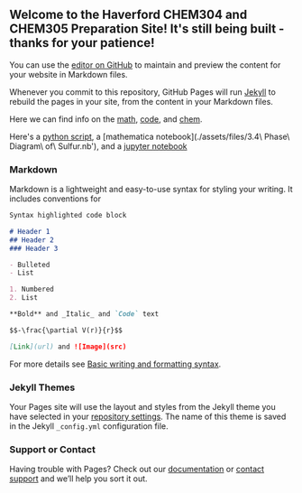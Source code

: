 ## Welcome to the Haverford CHEM304 and CHEM305 Preparation Site! It's still being built - thanks for your patience!

You can use the [editor on GitHub](https://github.com/cadalyjr/pchem_intro/edit/gh-pages/index.md) to maintain and preview the content for your website in Markdown files.

Whenever you commit to this repository, GitHub Pages will run [Jekyll](https://jekyllrb.com/) to rebuild the pages in your site, from the content in your Markdown files.

Here we can find info on the [math](./math.md), [code](./code.md), and [chem](./chem.md).

Here's a [python script](./assets/files/umbrella_setup.py), a [mathematica notebook](./assets/files/3.4\ Phase\ Diagram\ of\ Sulfur.nb'), and a [jupyter notebook](./assets/files/ext_charge_test.ipynb)

### Markdown

Markdown is a lightweight and easy-to-use syntax for styling your writing. It includes conventions for

```markdown
Syntax highlighted code block

# Header 1
## Header 2
### Header 3

- Bulleted
- List

1. Numbered
2. List

**Bold** and _Italic_ and `Code` text

$$-\frac{\partial V(r)}{r}$$

[Link](url) and ![Image](src)
```

For more details see [Basic writing and formatting syntax](https://docs.github.com/en/github/writing-on-github/getting-started-with-writing-and-formatting-on-github/basic-writing-and-formatting-syntax).

### Jekyll Themes

Your Pages site will use the layout and styles from the Jekyll theme you have selected in your [repository settings](https://github.com/cadalyjr/pchem_intro/settings/pages). The name of this theme is saved in the Jekyll `_config.yml` configuration file.

### Support or Contact

Having trouble with Pages? Check out our [documentation](https://docs.github.com/categories/github-pages-basics/) or [contact support](https://support.github.com/contact) and we’ll help you sort it out.
